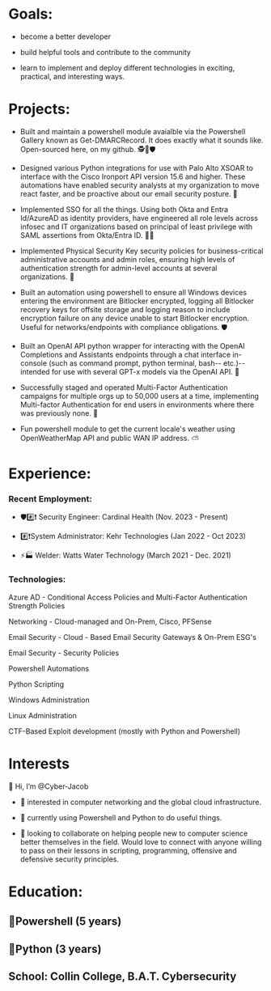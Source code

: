 <h1>Goals:</h1>

- become a better developer

- build helpful tools and contribute to the community

- learn to implement and deploy different technologies in exciting, practical, and interesting ways.

<h1>Projects:</h1>

- Built and maintain a powershell module avaialble via the Powershell Gallery known as Get-DMARCRecord. It does exactly what it sounds like. Open-sourced here, on my github. 🕵️📖🛡️

- Designed various Python integrations for use with Palo Alto XSOAR to interface with the Cisco Ironport API version 15.6 and higher. These automations have enabled security analysts at my organization to move react faster, and be proactive about our email security posture. 🐍

- Implemented SSO for all the things. Using both Okta and Entra Id/AzureAD as identity providers, have engineered all role levels across infosec and IT organizations based on principal of least privilege with SAML assertions from Okta/Entra ID. 📖🪪

- Implemented Physical Security Key security policies for business-critical administrative accounts and admin roles, ensuring high levels of authentication strength for admin-level accounts at several organizations. 🔐

- Built an automation using powershell to ensure all Windows devices entering the environment are Bitlocker encrypted, logging all Bitlocker recovery keys for offsite storage and logging reason to include encryption failure on any device unable to start Bitlocker encryption. Useful for networks/endpoints with compliance obligations. 🛡️

- Built an OpenAI API python wrapper for interacting with the OpenAI Completions and Assistants endpoints through a chat interface in-console (such as command prompt, python terminal, bash-- etc.)-- intended for use with several GPT-x models via the OpenAI API. 🤖

- Successfully staged and operated Multi-Factor Authentication campaigns for multiple orgs up to 50,000 users at a time, implementing Multi-factor Authentication for end users in environments where there was previously none. 🛅

- Fun powershell module to get the current locale's weather using OpenWeatherMap API and public WAN IP address. ⛅

<h1>Experience:</h1>

<h3>Recent Employment:</h3>

- 🛡️#️⃣❗ Security Engineer: Cardinal Health (Nov. 2023 - Present)

- #️⃣❗System Administrator: Kehr Technologies (Jan 2022 - Oct 2023)

- ⚡🏭 Welder: Watts Water Technology (March 2021 - Dec. 2021)


<h3>Technologies:</h3>

Azure AD - Conditional Access Policies and Multi-Factor Authentication Strength Policies

Networking - Cloud-managed and On-Prem, Cisco, PFSense

Email Security - Cloud - Based Email Security Gateways & On-Prem ESG's

Email Security - Security Policies

Powershell Automations

Python Scripting

Windows Administration

Linux Administration

CTF-Based Exploit development (mostly with Python and Powershell)


<h1>Interests</h1>

👋 Hi, I’m @Cyber-Jacob

- 👀 interested in computer networking and the global cloud infrastructure.

- 🌱 currently using Powershell and Python to do useful things.

- 💞️ looking to collaborate on helping people new to computer science better themselves in the field. Would love to connect with anyone willing to pass on their lessons in scripting, programming, offensive and defensive security principles.



<h1>Education:</h1>
<h2>🔷Powershell (5 years)</h2>
<h2>🐍Python (3 years)</h2>
<h2>School: Collin College, B.A.T. Cybersecurity</h2>


<!---
RecyclableBag/RecyclableBag is a ✨ special ✨ repository because its `README.md` (this file) appears on your GitHub profile.
You can click the Preview link to take a look at your changes.
--->
